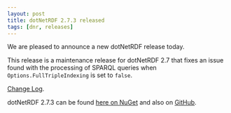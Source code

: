 ```yaml
---
layout: post
title: dotNetRDF 2.7.3 released
tags: [dnr, releases]
---
```


We are pleased to announce a new dotNetRDF release today.

This release is a maintenance release for dotNetRDF 2.7 that fixes an issue found with the processing of SPARQL queries when `Options.FullTripleIndexing` is set to `false`. 

[Change Log](https://github.com/dotnetrdf/dotnetrdf/blob/master/ChangeLog.txt).

dotNetRDF 2.7.3 can be found [here on NuGet](https://www.nuget.org/packages/dotNetRDF/2.7.3) and also on [GitHub](https://github.com/dotnetrdf/dotnetrdf/releases/tag/v2.7.3).
